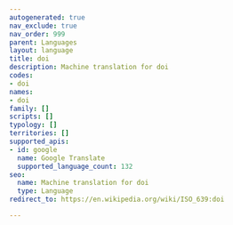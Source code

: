 ```yaml
---
autogenerated: true
nav_exclude: true
nav_order: 999
parent: Languages
layout: language
title: doi
description: Machine translation for doi
codes:
- doi
names:
- doi
family: []
scripts: []
typology: []
territories: []
supported_apis:
- id: google
  name: Google Translate
  supported_language_count: 132
seo:
  name: Machine translation for doi
  type: Language
redirect_to: https://en.wikipedia.org/wiki/ISO_639:doi

---
```


